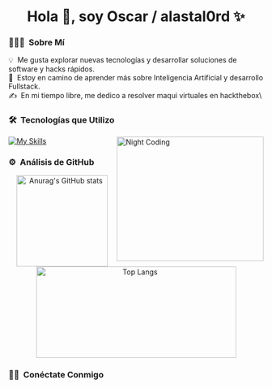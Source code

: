 <h1 align="center">Hola 👋, soy Oscar / alastal0rd ✨ </h1> 

### 👨🏻‍💻 &nbsp;Sobre Mí

💡 &nbsp;Me gusta explorar nuevas tecnologías y desarrollar soluciones de software y hacks rápidos.\
🌱 &nbsp;Estoy en camino de aprender más sobre Inteligencia Artificial y desarrollo Fullstack.\
✍️ &nbsp;En mi tiempo libre, me dedico a resolver maqui virtuales en hackthebox\

### 🛠 &nbsp;Tecnologías que Utilizo

<img width="290" height="245" alt="Night Coding" src="https://media.giphy.com/media/v1.Y2lkPTc5MGI3NjExajc4ZjJxaW14cjhxdDZhcW54ZHd0OWozZmk0Z2xncDRnYmxoeDl1dSZlcD12MV9naWZzX3NlYXJjaCZjdD1n/bGgsc5mWoryfgKBx1u/giphy.gif" align="right"/>

[![My Skills](https://skillicons.dev/icons?i=linux,html,css,js,ts,bash,vscode,git,github,docker,nodejs,express,react,pug,mongodb,mysql,postgresql,redis,sqlite,firebase,electron,jest,githubactions,postman,figma,nextjs,astro&perline=8)](https://skillicons.dev)

### ⚙️ &nbsp;Análisis de GitHub

<div align="center">
  <a href="https://github.com/alastal0rd">
    <img height="180em" alt="Anurag's GitHub stats" src="https://github-readme-stats.vercel.app/api?username=alastal0rd&show_icons=true&theme=dark"/>
    <img width="395" height="180em" alt="Top Langs" src="https://github-readme-stats.vercel.app/api/top-langs/?username=alastal0rd&layout=compact&theme=dark"/>
  </a>
</div>


### 🤝🏻 &nbsp;Conéctate Conmigo
